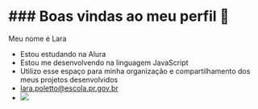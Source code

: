 # ### Boas vindas ao meu perfil 💙
Meu nome é Lara 

- Estou estudando na Alura
- Estou me desenvolvendo na linguagem JavaScript
- Utilizo esse espaço para minha organização e compartilhamento dos meus projetos desenvolvidos
- lara.poletto@escola.pr.gov.br
- ![](https://media1.tenor.com/m/LrqA4WPZDGkAAAAC/soulz-orb-showering.gif)
